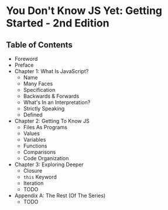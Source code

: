 # You Don't Know JS Yet: Getting Started - 2nd Edition

## Table of Contents

* Foreword
* Preface
* Chapter 1: What Is JavaScript?
	* Name
	* Many Faces
	* Specification
	* Backwards & Forwards
	* What's In an Interpretation?
    * Strictly Speaking
	* Defined
* Chapter 2: Getting To Know JS
	* Files As Programs
	* Values
	* Variables
	* Functions
    * Comparisons
    * Code Organization
* Chapter 3: Exploring Deeper
    * Closure
    * `this` Keyword
    * Iteration
    * TODO
* Appendix A: The Rest (Of The Series)
    * TODO
